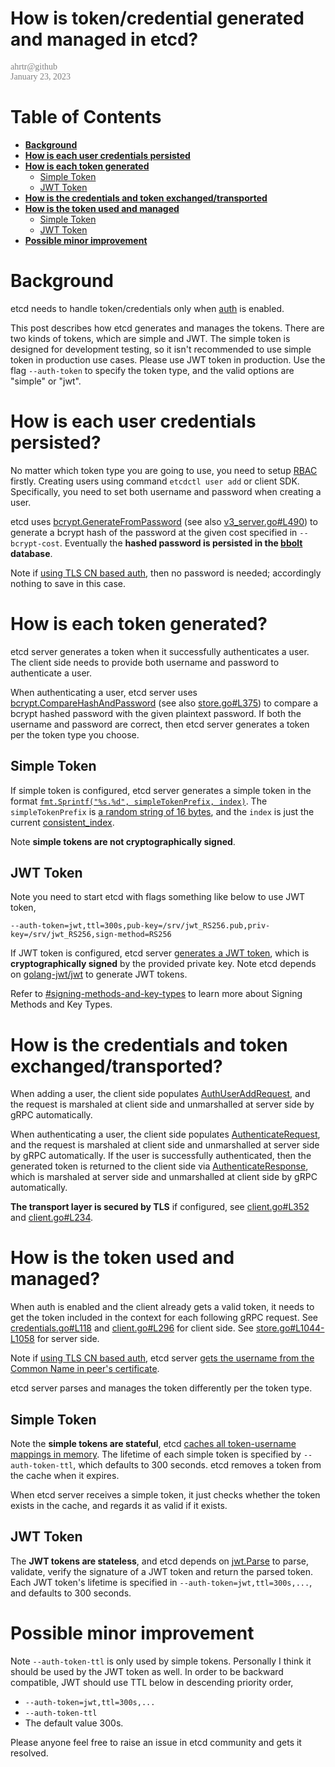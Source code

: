 How is token/credential generated and managed in etcd?
======
<span style="color: #808080; font-family: Babas; font-size: 1em;">
ahrtr@github <br>
January 23, 2023
</span>

# Table of Contents
- **[Background](#background)**
- **[How is each user credentials persisted](#how-is-each-user-credentials-persisted)**
- **[How is each token generated](#how-is-each-token-generated)**
  - [Simple Token](#simple-token)
  - [JWT Token](#jwt-token)
- **[How is the credentials and token exchanged/transported](#how-is-the-credentials-and-token-exchangedtransported)**
- **[How is the token used and managed](#how-is-the-token-used-and-managed)**
  - [Simple Token](#simple-token-1)
  - [JWT Token](#jwt-token-1)
- **[Possible minor improvement](#possible-minor-improvement)**

# Background
etcd needs to handle token/credentials only when [auth](https://etcd.io/docs/v3.5/learning/design-auth-v3/#design-and-implementation) is enabled.

This post describes how etcd generates and manages the tokens. There are two kinds of tokens, which are simple and JWT. The simple token is designed
for development testing, so it isn't recommended to use simple token in production use cases. Please use JWT token in production. Use the flag `--auth-token`
to specify the token type, and the valid options are "simple" or "jwt".

# How is each user credentials persisted?
No matter which token type you are going to use, you need to setup [RBAC](https://etcd.io/docs/v3.5/op-guide/authentication/rbac/) firstly.
Creating users using command `etcdctl user add` or client SDK. Specifically, 
you need to set both username and password when creating a user. 

etcd uses [bcrypt.GenerateFromPassword](https://pkg.go.dev/golang.org/x/crypto/bcrypt@v0.0.0-20220525230936-793ad666bf5e#GenerateFromPassword)
(see also [v3_server.go#L490](https://github.com/etcd-io/etcd/blob/ee566c492bb2e0962068a531666c68e1c39d3723/server/etcdserver/v3_server.go#L490))
to generate a bcrypt hash of the password at the given cost specified in `--bcrypt-cost`. Eventually the **hashed password is persisted in the
[bbolt](https://github.com/etcd-io/bbolt/) database**.

Note if [using TLS CN based auth](https://etcd.io/docs/v3.5/op-guide/authentication/rbac/#using-tls-common-name), then no password is needed;
accordingly nothing to save in this case.

# How is each token generated?
etcd server generates a token when it successfully authenticates a user. The client side needs to provide both username and password to authenticate a user. 

When authenticating a user, etcd server uses 
[bcrypt.CompareHashAndPassword](https://pkg.go.dev/golang.org/x/crypto/bcrypt@v0.0.0-20220525230936-793ad666bf5e#CompareHashAndPassword)
(see also [store.go#L375](https://github.com/etcd-io/etcd/blob/ee566c492bb2e0962068a531666c68e1c39d3723/server/auth/store.go#L375))
to compare a bcrypt hashed password with the given plaintext password. If both the username and password are correct, then etcd server generates a token per 
the token type you choose.

## Simple Token
If simple token is configured, etcd server generates a simple token
in the format [`fmt.Sprintf("%s.%d", simpleTokenPrefix, index)`](https://github.com/etcd-io/etcd/blob/ee566c492bb2e0962068a531666c68e1c39d3723/server/auth/simple_token.go#L222).
The `simpleTokenPrefix` is [a random string of 16 bytes](https://github.com/etcd-io/etcd/blob/ee566c492bb2e0962068a531666c68e1c39d3723/server/auth/simple_token.go#L110-L123), and
the `index` is just the current [consistent_index](https://github.com/etcd-io/etcd/blob/ee566c492bb2e0962068a531666c68e1c39d3723/server/etcdserver/apply/apply.go#L293).

Note **simple tokens are not cryptographically signed**.

## JWT Token
Note you need to start etcd with flags something like below to use JWT token,
```
--auth-token=jwt,ttl=300s,pub-key=/srv/jwt_RS256.pub,priv-key=/srv/jwt_RS256,sign-method=RS256
```

If JWT token is configured, etcd server [generates a JWT token](https://github.com/etcd-io/etcd/blob/21e21fe36b89d6ab51e1d72d3b232e782e21512e/server/auth/jwt.go#L89-L96), 
which is **cryptographically signed** by the provided private key. 
Note etcd depends on [golang-jwt/jwt](https://github.com/golang-jwt/jwt) to generate JWT tokens.

Refer to [#signing-methods-and-key-types](https://github.com/golang-jwt/jwt#signing-methods-and-key-types) to learn more about Signing Methods and Key Types.

# How is the credentials and token exchanged/transported?
When adding a user, the client side populates [AuthUserAddRequest](https://github.com/etcd-io/etcd/blob/ee566c492bb2e0962068a531666c68e1c39d3723/api/etcdserverpb/rpc.pb.go#L4540),
and the request is marshaled at client side and unmarshalled at server side by gRPC automatically. 

When authenticating a user, the client side populates [AuthenticateRequest](https://github.com/etcd-io/etcd/blob/ee566c492bb2e0962068a531666c68e1c39d3723/api/etcdserverpb/rpc.pb.go#L4485),
and the request is marshaled at client side and unmarshalled at server side by gRPC automatically. If the user is successfully authenticated, then the generated token is
returned to the client side via [AuthenticateResponse](https://github.com/etcd-io/etcd/blob/ee566c492bb2e0962068a531666c68e1c39d3723/api/etcdserverpb/rpc.pb.go#L5383), which is
marshaled at server side and unmarshalled at client side by gRPC automatically.

**The transport layer is secured by TLS** if configured, see 
[client.go#L352](https://github.com/etcd-io/etcd/blob/ee566c492bb2e0962068a531666c68e1c39d3723/client/v3/client.go#L352) and
[client.go#L234](https://github.com/etcd-io/etcd/blob/ee566c492bb2e0962068a531666c68e1c39d3723/client/v3/client.go#L234).

# How is the token used and managed?
When auth is enabled and the client already gets a valid token, it needs to get the token included in the context for each following gRPC request.
See [credentials.go#L118](https://github.com/etcd-io/etcd/blob/ee566c492bb2e0962068a531666c68e1c39d3723/client/v3/credentials/credentials.go#L118)
and [client.go#L296](https://github.com/etcd-io/etcd/blob/ee566c492bb2e0962068a531666c68e1c39d3723/client/v3/client.go#L296) for client side. 
See [store.go#L1044-L1058](https://github.com/etcd-io/etcd/blob/ee566c492bb2e0962068a531666c68e1c39d3723/server/auth/store.go#L1044-L1058) for server side.

Note if [using TLS CN based auth](https://etcd.io/docs/v3.5/op-guide/authentication/rbac/#using-tls-common-name), etcd server 
[gets the username from the Common Name in peer's certificate](https://github.com/etcd-io/etcd/blob/ee566c492bb2e0962068a531666c68e1c39d3723/server/etcdserver/v3_server.go#L913).

etcd server parses and manages the token differently per the token type.

## Simple Token
Note the **simple tokens are stateful**,
etcd [caches all token-username mappings in memory](https://github.com/etcd-io/etcd/blob/ee566c492bb2e0962068a531666c68e1c39d3723/server/auth/simple_token.go#L141).
The lifetime of each simple token is specified by `--auth-token-ttl`, which defaults to 300 seconds. etcd removes a token from the cache when it expires.

When etcd server receives a simple token, it just checks whether the token exists in the cache, and regards it as valid if it exists.

## JWT Token
The **JWT tokens are stateless**, and etcd depends on [jwt.Parse](https://github.com/golang-jwt/jwt/blob/v4.4.3/token.go#L98) to
parse, validate, verify the signature of a JWT token and return the parsed token. Each JWT token's lifetime is specified in
`--auth-token=jwt,ttl=300s,...`, and defaults to 300 seconds.

# Possible minor improvement
Note `--auth-token-ttl` is only used by simple tokens. Personally I think it should be used by the JWT token as well. In order to be 
backward compatible, JWT should use TTL below in descending priority order,
- `--auth-token=jwt,ttl=300s,...`
- `--auth-token-ttl`
- The default value 300s.

Please anyone feel free to raise an issue in etcd community and gets it resolved.
